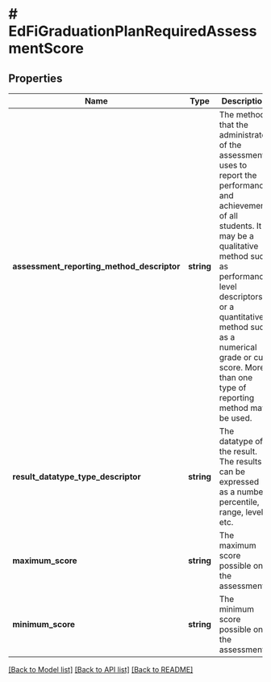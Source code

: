 # # EdFiGraduationPlanRequiredAssessmentScore

## Properties

Name | Type | Description | Notes
------------ | ------------- | ------------- | -------------
**assessment_reporting_method_descriptor** | **string** | The method that the administrator of the assessment uses to report the performance and achievement of all students. It may be a qualitative method such as performance level descriptors or a quantitative method such as a numerical grade or cut score. More than one type of reporting method may be used. |
**result_datatype_type_descriptor** | **string** | The datatype of the result. The results can be expressed as a number, percentile, range, level, etc. | [optional]
**maximum_score** | **string** | The maximum score possible on the assessment. | [optional]
**minimum_score** | **string** | The minimum score possible on the assessment. | [optional]

[[Back to Model list]](../../README.md#models) [[Back to API list]](../../README.md#endpoints) [[Back to README]](../../README.md)
